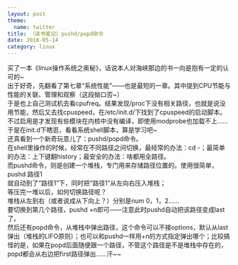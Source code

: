 ```yaml
---
layout: post
theme:
  name: twitter
title: （读书笔记）pushd/popd命令
date: 2010-05-14
category: linux
---
```


买了一本《linux操作系统之奥秘》，话说本人对海峡那边的书一向是抱有一定的认可的~    
出于好奇，先翻看了第七章“系统性能”——也是最短的一章。其中提到CPU节能与性能的关联、管理和观察（这段拗口否~）    
于是也上自己测试机去看cpufreq。结果发现/proc下没有相关路径，也就是说没用节能，然后又去找cpuspeed，在/etc/init.d/下找到了cpuspeed的启动脚本。不过启用是才发现有些模块在内核中没有编译，即使用modprobe也加载不上……    
于是在init.d下瞎逛，看看系统shell脚本，算是学习吧~    
还真看到一个新奇玩意儿了：pushd/popd命令。    
在shell里操作的时候，经常在不同路径之间切换，最经常的办法：cd -；最简单的办法：上下键翻history；最安全的办法：啥都用全路径。    
而pushd命令，则是创建一个堆栈，专门用来存储路径位置的。使用很简单，    
pushd 路径1    
就自动到了“路径1”下，同时把“路径1”从左向右压入堆栈；    
等压完一堆以后，如何切换路径呢？    
堆栈从左到右（或者说成从下向上？）分别是num 0，1，2……    
要切换到第几个路径，pushd +n即可——注意此时pushd自动把该路径变成last了。    
然后还有popd命令，从堆栈中弹出路径，这个命令可以不接options，默认从last弹出（堆栈的LIFO原则）；也可以和pushd一样用+n的方式指定弹出哪个；比较搞怪的是，如果在popd后面随便跟一个路径，不管这个路径是不是堆栈中存在的，popd都会从右边把first路径弹出……汗~~    
